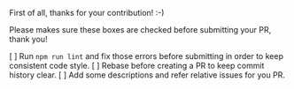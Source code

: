First of all, thanks for your contribution! :-)

Please makes sure these boxes are checked before submitting your PR, thank you!

[ ] Run `npm run lint` and fix those errors before submitting in order to keep consistent code style.
[ ] Rebase before creating a PR to keep commit history clear.
[ ] Add some descriptions and refer relative issues for you PR.
